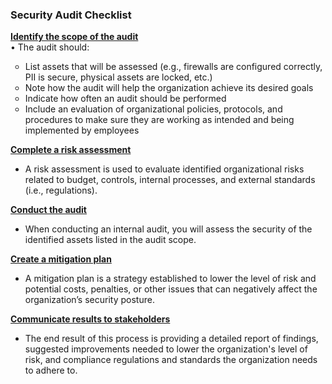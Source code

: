 <h3>Security Audit Checklist</h3>

<a href="https://github.com/Nisha318/Documentation-and-Reporting/blob/main/Conduct%20an%20Internal%20Security%20Audit/Audit%20Scope%20and%20Goals.md"><b>Identify the scope of the audit</b></a> <br>
•	The audit should:

<ul style="list-style-type: circle">
 <li> List assets that will be assessed (e.g., firewalls are configured correctly, PII is secure, physical assets are locked, etc.) </li>
 <li> Note how the audit will help the organization achieve its desired goals</li>
 <li> Indicate how often an audit should be performed</li>
 <li> Include an evaluation of organizational policies, protocols, and procedures to make sure they are working as intended and being implemented by employees</li>

</ul>

<a href="https://github.com/Nisha318/Documentation-and-Reporting/blob/main/Conduct%20an%20Internal%20Security%20Audit/Conducting%20a%20Risk%20Assessment.md"><b>Complete a risk assessment</b></a><br>
<ul>
  <li>	A risk assessment is used to evaluate identified organizational risks related to budget, controls, internal processes, and external standards (i.e.,   
   regulations). </li>
</ul>
 
<a href="https://github.com/Nisha318/Documentation-and-Reporting/blob/main/Conduct%20an%20Internal%20Security%20Audit/Conduct%20the%20Audit.md"> <b>Conduct the audit</b> </a> <br>
<ul>
  <li>	When conducting an internal audit, you will assess the security of the identified assets listed in the audit scope. </li>
</ul>

<a href="https://github.com/Nisha318/Documentation-and-Reporting/blob/main/Conduct%20an%20Internal%20Security%20Audit/Communication%20to%20Stakeholders.md"> <b>Create a mitigation plan</b></a> <br>
<ul>
    <li> A mitigation plan is a strategy established to lower the level of risk and potential costs, penalties, or other issues that can negatively affect the organization’s security posture.  </li>
</ul>
 
<a href="https://github.com/Nisha318/Documentation-and-Reporting/blob/main/Conduct%20an%20Internal%20Security%20Audit/Communication%20to%20Stakeholders.md"><b>Communicate results to stakeholders</b> </a> <br>
<ul>
  <li>The end result of this process is providing a detailed report of findings, suggested improvements needed to lower the organization's level of risk, and   
    compliance regulations and standards the organization needs to adhere to. </li>
</ul>
